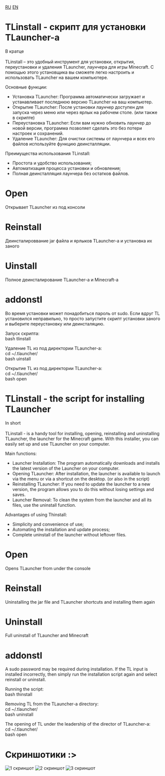 [RU](https://github.com/zaqygo/tlinstaller/tree/main?tab=readme-ov-file#tlinstall---скрипт-для-установки-tlauncher-а) [EN](https://github.com/zaqygo/tlinstaller/tree/main?tab=readme-ov-file#tlinstall---the-script-for-installing-tlauncher)

# TLinstall - скрипт для установки TLauncher-а
В кратце\
\
TLinstall – это удобный инструмент для установки, открытия, переустановки и удаления TLauncher, лаунчера для игры Minecraft. С помощью этого установщика вы сможете легко настроить и использовать TLauncher на вашем компьютере.

Основные функции:
* Установка TLauncher: Программа автоматически загружает и устанавливает последнюю версию TLauncher на ваш компьютер.
* Открытие TLauncher: После установки лаунчер доступен для запуска через меню или через ярлык на рабочем столе. (или также в скрипте)
* Переустановка TLauncher: Если вам нужно обновить лаунчер до новой версии, программа позволяет сделать это без потери настроек и сохранений.
* Удаление TLauncher: Для очистки системы от лаунчера и всех его файлов используйте функцию деинсталляции.

Преимущества использования TLinstall:
* Простота и удобство использования;
* Автоматизация процесса установки и обновления;
* Полная деинсталляция лаунчера без остатков файлов.

# Open
Открывает TLauncher из под консоли

# Reinstall
Деинсталироввание jar файла и ярлыков TLauncher-а и установка их заного

# Uinstall
Полное деинсталирование TLauncher-а и Minecraft-а

# addonstl
Во время установки может понадобиться пароль от sudo. 
Если вдруг TL установился неправильно, то просто запустите скрипт установки заного и выберите переустановку или деинсталяцию.

Запуск скрипта:\
bash tlinstall

Удаление TL из под директории TLauncher-а:\
cd ~/.tlauncher/\
bash uinstall

Открытие TL из под директории TLauncher-а:\
cd ~/.tlauncher/\
bash open


# TLinstall - the script for installing TLauncher
In short\
\
TLinstall - is a handy tool for installing, opening, reinstalling and uninstalling TLauncher, the launcher for the Minecraft game. With this installer, you can easily set up and use TLauncher on your computer.

Main functions:
* Launcher Installation: The program automatically downloads and installs the latest version of the Launcher on your computer.
* Opening TLauncher: After installation, the launcher is available to launch via the menu or via a shortcut on the desktop. (or also in the script)
* Reinstalling TLauncher: If you need to update the launcher to a new version, the program allows you to do this without losing settings and saves.
* Launcher Removal: To clean the system from the launcher and all its files, use the uninstall function.

Advantages of using Thinstall:
* Simplicity and convenience of use;
* Automating the installation and update process;
* Complete uninstall of the launcher without leftover files.

# Open
Opens TLauncher from under the console

# Reinstall
Uninstalling the jar file and TLauncher shortcuts and installing them again

# Uninstall
Full uninstall of TLauncher and Minecraft

#  addonstl
A sudo password may be required during installation. 
If the TL input is installed incorrectly, then simply run the installation script again and select reinstall or uninstall.

Running the script:\
bash thinstall

Removing TL from the TLauncher-a directory:\
cd ~/.tlauncher/\
bash uninstall

The opening of TL under the leadership of the director of TLauncher-a:\
cd ~/.tlauncher/\
bash open

# Скриншотики :>
![1 скриншот](https://i.ibb.co/jRW1zQ7/2024-09-28-23-42-57.png "Начало установки")
![2 скриншот](https://i.ibb.co/n1D7G25/2024-09-28-23-44-32.png "Установка")
![3 скриншот](https://i.ibb.co/wBfXd4t/2024-09-28-23-45-51.png "Полное меню")  
